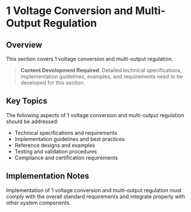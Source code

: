 # 1 Voltage Conversion and Multi-Output Regulation

## Overview

This section covers 1 voltage conversion and multi-output regulation.

> **Content Development Required**: Detailed technical specifications, implementation guidelines, examples, and requirements need to be developed for this section.

## Key Topics

The following aspects of 1 voltage conversion and multi-output regulation should be addressed:

- Technical specifications and requirements
- Implementation guidelines and best practices
- Reference designs and examples
- Testing and validation procedures
- Compliance and certification requirements

## Implementation Notes

Implementation of 1 voltage conversion and multi-output regulation must comply with the overall standard requirements and integrate properly with other system components.

